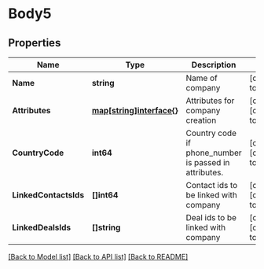 # Body5

## Properties
Name | Type | Description | Notes
------------ | ------------- | ------------- | -------------
**Name** | **string** | Name of company | [default to null]
**Attributes** | [**map[string]interface{}**](interface{}.md) | Attributes for company creation | [optional] [default to null]
**CountryCode** | **int64** | Country code if phone_number is passed in attributes. | [optional] [default to null]
**LinkedContactsIds** | **[]int64** | Contact ids to be linked with company | [optional] [default to null]
**LinkedDealsIds** | **[]string** | Deal ids to be linked with company | [optional] [default to null]

[[Back to Model list]](../README.md#documentation-for-models) [[Back to API list]](../README.md#documentation-for-api-endpoints) [[Back to README]](../README.md)


